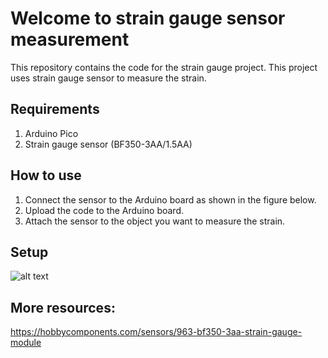 # Welcome to strain gauge sensor measurement
This repository contains the code for the strain gauge project. This project uses strain gauge sensor to measure the strain.

## Requirements
1. Arduino Pico
2. Strain gauge sensor (BF350-3AA/1.5AA)

## How to use
1. Connect the sensor to the Arduino board as shown in the figure below.
2. Upload the code to the Arduino board.
3. Attach the sensor to the object you want to measure the strain.

## Setup
![alt text](img/flex.jpeg)

## More resources:
https://hobbycomponents.com/sensors/963-bf350-3aa-strain-gauge-module



